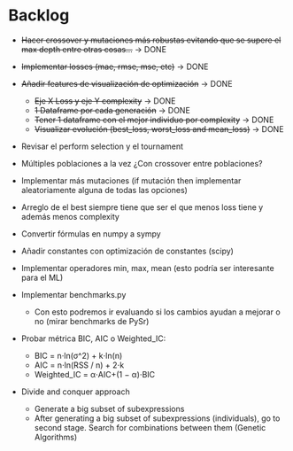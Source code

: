 # Backlog

- ~~Hacer crossover y mutaciones más robustas evitando que se supere el max depth entre otras cosas...~~ -> DONE
- ~~Implementar losses (mae, rmse, mse, etc)~~ -> DONE
- ~~Añadir features de visualización de optimización~~ -> DONE
  - ~~Eje X Loss y eje Y complexity~~ -> DONE
  - ~~1 Dataframe por cada generación~~ -> DONE
  - ~~Tener 1 dataframe con el mejor individuo por complexity~~ -> DONE
  - ~~Visualizar evolución (best_loss, worst_loss and mean_loss)~~ -> DONE

- Revisar el perform selection y el tournament
- Múltiples poblaciones a la vez ¿Con crossover entre poblaciones?
- Implementar más mutaciones (if mutación then implementar aleatoriamente alguna de todas las opciones)
- Arreglo de el best siempre tiene que ser el que menos loss tiene y además menos complexity
- Convertir fórmulas en numpy a sympy
- Añadir constantes con optimización de constantes (scipy)
- Implementar operadores min, max, mean (esto podría ser interesante para el ML)
- Implementar benchmarks.py
  - Con esto podremos ir evaluando si los cambios ayudan a mejorar o no (mirar benchmarks de PySr)
- Probar métrica BIC, AIC o Weighted_IC:
  - BIC = n⋅ln(σ^2) + k⋅ln(n)
  - AIC = n⋅ln(RSS / n​) + 2⋅k
  - Weighted_IC = α⋅AIC+(1 − α)⋅BIC

- Divide and conquer approach
  - Generate a big subset of subexpressions
  - After generating a big subset of subexpressions (individuals), go to second stage. Search for combinations between them (Genetic Algorithms)
